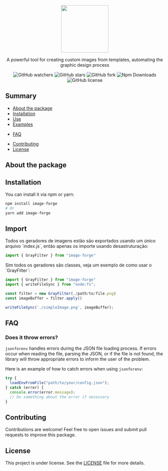 <div align="center">
  <img src="https://imgur.com/aolsTFs.png" height="150">
  <p>A powerful tool for creating custom images from templates, automating the graphic design process</p>
  <img alt="GitHub watchers" src="https://img.shields.io/github/watchers/HarukaYamamoto0/image-forge?style=flat">
  <img alt="GitHub stars" src="https://img.shields.io/github/stars/HarukaYamamoto0/image-forge?style=flat">
  <img alt="GitHub fork" src="https://img.shields.io/github/forks/HarukaYamamoto0/image-forge?style=flat">
  <img alt="Npm Downloads" src="https://img.shields.io/npm/dy/image-forge?style=flat">
  <img alt="GitHub license" src="https://img.shields.io/github/license/HarukaYamamoto0/image-forge?style=flat">
</div>

## Summary
- [About the package](#About%20the%20package)
- [Installation](#Installation)
- [Use](#Use)
- [Examples](#Examples)
* [FAQ](#FAG)
- [Contributing](#Contributing)
- [License](#License)

## About the package


## Installation
You can install it via npm or yarn:

```bash
npm install image-forge
# Or
yarn add image-forge
```

## Import
Todos os geradores de imagens estão são exportados usando um único arquivo ˋindex.js´, então apenas os importe usando desastruturação:

```javascript
import { GrayFilter } from "image-forge"
```

Sim todos os geradores são classes, veja um exemplo de como usar o ˋGrayFilterˋ:

```javascript
import { GrayFilter } from "image-forge"
import { writeFileSync } from "node:fs";

const filter = new GrayFilter(./path/to/file.png)
const imageBuffer = filter.apply()

writeFileSync('./simpleImage.png', imageBuffer);
```

## FAQ

### Does it throw errors?

`jsonforenv` handles errors during the JSON file loading process. If errors occur when reading the file, parsing the JSON, or if the file is not found, the library will throw appropriate errors to inform the user of the problem.

Here is an example of how to catch errors when using `jsonforenv`:

```javascript
try {
  loadEnvFromFile("path/to/your/config.json");
} catch (error) {
  console.error(error.message);
  // Do something about the error if necessary
}
```

## Contributing
Contributions are welcome! Feel free to open issues and submit pull requests to improve this package.

## License

This project is under license. See the [LICENSE](./LICENSE) file for more details.
